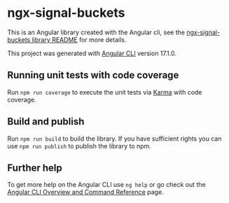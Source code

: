 # ngx-signal-buckets

This is an Angular library created with the Angular cli, see the [ngx-signal-buckets library README](/projects/ngx-signal-buckets/README.md) for more details.

This project was generated with [Angular CLI](https://github.com/angular/angular-cli) version 17.1.0.

## Running unit tests with code coverage

Run `npm run coverage` to execute the unit tests via [Karma](https://karma-runner.github.io) with code coverage.

## Build and publish

Run `npm run build` to build the library. If you have sufficient rights you can use `npm run publish` to publish the library to npm.

## Further help

To get more help on the Angular CLI use `ng help` or go check out the [Angular CLI Overview and Command Reference](https://angular.io/cli) page.
